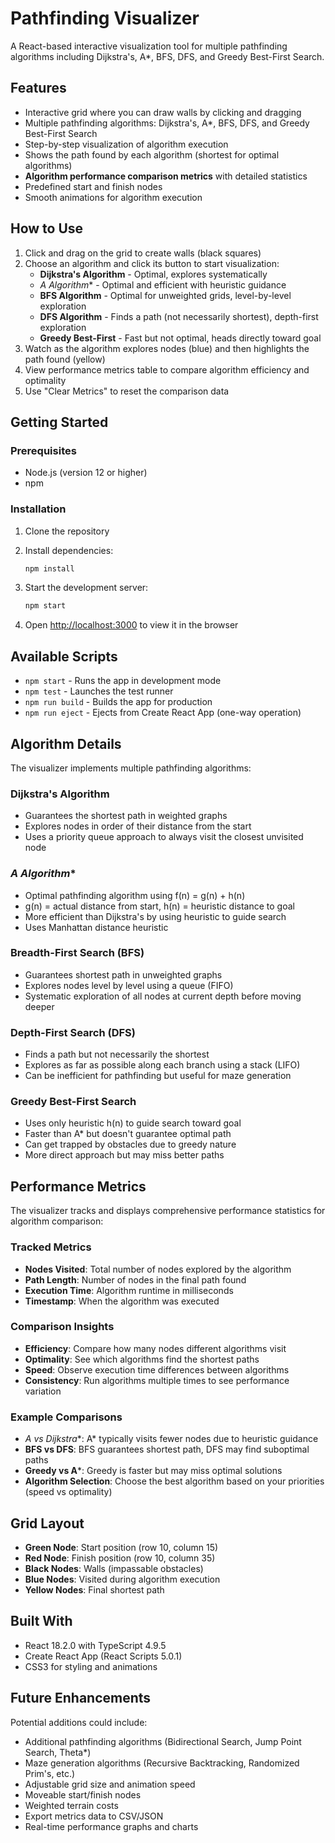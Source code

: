 # Pathfinding Visualizer

A React-based interactive visualization tool for multiple pathfinding algorithms including Dijkstra's, A*, BFS, DFS, and Greedy Best-First Search.

## Features

- Interactive grid where you can draw walls by clicking and dragging
- Multiple pathfinding algorithms: Dijkstra's, A*, BFS, DFS, and Greedy Best-First Search
- Step-by-step visualization of algorithm execution
- Shows the path found by each algorithm (shortest for optimal algorithms)
- **Algorithm performance comparison metrics** with detailed statistics
- Predefined start and finish nodes
- Smooth animations for algorithm execution

## How to Use

1. Click and drag on the grid to create walls (black squares)
2. Choose an algorithm and click its button to start visualization:
   - **Dijkstra's Algorithm** - Optimal, explores systematically
   - **A* Algorithm** - Optimal and efficient with heuristic guidance
   - **BFS Algorithm** - Optimal for unweighted grids, level-by-level exploration
   - **DFS Algorithm** - Finds a path (not necessarily shortest), depth-first exploration
   - **Greedy Best-First** - Fast but not optimal, heads directly toward goal
3. Watch as the algorithm explores nodes (blue) and then highlights the path found (yellow)
4. View performance metrics table to compare algorithm efficiency and optimality
5. Use "Clear Metrics" to reset the comparison data

## Getting Started

### Prerequisites

- Node.js (version 12 or higher)
- npm

### Installation

1. Clone the repository
2. Install dependencies:
   ```bash
   npm install
   ```

3. Start the development server:
   ```bash
   npm start
   ```

4. Open [http://localhost:3000](http://localhost:3000) to view it in the browser

## Available Scripts

- `npm start` - Runs the app in development mode
- `npm test` - Launches the test runner
- `npm run build` - Builds the app for production
- `npm run eject` - Ejects from Create React App (one-way operation)

## Algorithm Details

The visualizer implements multiple pathfinding algorithms:

### **Dijkstra's Algorithm**
- Guarantees the shortest path in weighted graphs
- Explores nodes in order of their distance from the start
- Uses a priority queue approach to always visit the closest unvisited node

### **A* Algorithm**
- Optimal pathfinding algorithm using f(n) = g(n) + h(n)
- g(n) = actual distance from start, h(n) = heuristic distance to goal
- More efficient than Dijkstra's by using heuristic to guide search
- Uses Manhattan distance heuristic

### **Breadth-First Search (BFS)**
- Guarantees shortest path in unweighted graphs
- Explores nodes level by level using a queue (FIFO)
- Systematic exploration of all nodes at current depth before moving deeper

### **Depth-First Search (DFS)**
- Finds a path but not necessarily the shortest
- Explores as far as possible along each branch using a stack (LIFO)
- Can be inefficient for pathfinding but useful for maze generation

### **Greedy Best-First Search**
- Uses only heuristic h(n) to guide search toward goal
- Faster than A* but doesn't guarantee optimal path
- Can get trapped by obstacles due to greedy nature
- More direct approach but may miss better paths

## Performance Metrics

The visualizer tracks and displays comprehensive performance statistics for algorithm comparison:

### **Tracked Metrics**
- **Nodes Visited**: Total number of nodes explored by the algorithm
- **Path Length**: Number of nodes in the final path found
- **Execution Time**: Algorithm runtime in milliseconds
- **Timestamp**: When the algorithm was executed

### **Comparison Insights**
- **Efficiency**: Compare how many nodes different algorithms visit
- **Optimality**: See which algorithms find the shortest paths
- **Speed**: Observe execution time differences between algorithms
- **Consistency**: Run algorithms multiple times to see performance variation

### **Example Comparisons**
- **A* vs Dijkstra**: A* typically visits fewer nodes due to heuristic guidance
- **BFS vs DFS**: BFS guarantees shortest path, DFS may find suboptimal paths
- **Greedy vs A***: Greedy is faster but may miss optimal solutions
- **Algorithm Selection**: Choose the best algorithm based on your priorities (speed vs optimality)

## Grid Layout

- **Green Node**: Start position (row 10, column 15)
- **Red Node**: Finish position (row 10, column 35)  
- **Black Nodes**: Walls (impassable obstacles)
- **Blue Nodes**: Visited during algorithm execution
- **Yellow Nodes**: Final shortest path

## Built With

- React 18.2.0 with TypeScript 4.9.5
- Create React App (React Scripts 5.0.1)
- CSS3 for styling and animations

## Future Enhancements

Potential additions could include:
- Additional pathfinding algorithms (Bidirectional Search, Jump Point Search, Theta*)
- Maze generation algorithms (Recursive Backtracking, Randomized Prim's, etc.)
- Adjustable grid size and animation speed
- Moveable start/finish nodes
- Weighted terrain costs
- Export metrics data to CSV/JSON
- Real-time performance graphs and charts